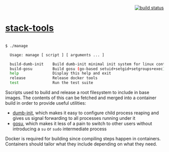 <p align="right">
    <a href="https://travis-ci.org/escapace/stack-tools">
        <img src="https://img.shields.io/travis/escapace/stack-tools.svg?branch=master"
             alt="build status">
    </a>
</p>


# [stack-tools](https://github.com/escapace/stack-tools)

```sh

$ ./manage

  Usage: manage [ script ] [ arguments ... ]

  build-dumb-init    Build dumb-init minimal init system for linux containers
  build-gosu         Build gosu (go-based setuid+setgid+setgroups+exec)
  help               Display this help and exit
  release            Release docker tools
  test               Run the test suite

```

Sscripts used to build and release a root filesystem to include in base images.
The contents of this can be fetched and merged into a container build in order
to provide useful utilities:

* [dumb-init](https://github.com/Yelp/dumb-init), which makes it easy to
  configure child process reaping and gives us signal forwarding to all
  processes running under it
* [gosu](https://github.com/tianon/gosu), which makes it less of a pain to
  switch to other users without introducing a `su` or `sudo` intermediate
  process

Docker is required for building since compiling steps happen in containers.
Containers should tailor what they include depending on what they need.
